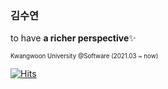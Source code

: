 ### 김수연

to have **a richer perspective**✨

<sub><sup>Kwangwoon University @Software (2021.03 ~ now)</sup></sub>  

[![Hits](https://hits.seeyoufarm.com/api/count/incr/badge.svg?url=https%3A%2F%2Fgithub.com%2Fkimsuyeon0916&count_bg=%23F38BC5&title_bg=%23555555&icon=&icon_color=%23E7E7E7&title=hits&edge_flat=false)](https://hits.seeyoufarm.com)
